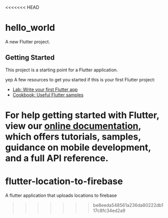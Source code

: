 <<<<<<< HEAD
# hello_world

A new Flutter project.

## Getting Started

This project is a starting point for a Flutter application.

yep
A few resources to get you started if this is your first Flutter project:

- [Lab: Write your first Flutter app](https://flutter.dev/docs/get-started/codelab)
- [Cookbook: Useful Flutter samples](https://flutter.dev/docs/cookbook)

For help getting started with Flutter, view our 
[online documentation](https://flutter.dev/docs), which offers tutorials, 
samples, guidance on mobile development, and a full API reference.
=======
# flutter-location-to-firebase
A flutter application that uploads locations to firebase
>>>>>>> be8eeda548561a236da80222db117c8fc34ed2a9
